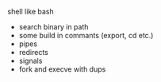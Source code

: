 shell like bash

- search binary in path
- some build in commants (export, cd etc.)
- pipes
- redirects
- signals
- fork and execve with dups
